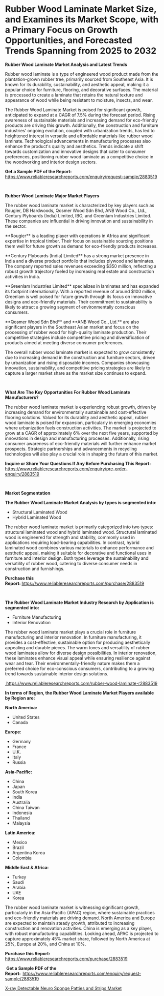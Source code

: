<p><h1>Rubber Wood Laminate Market Size, and Examines its Market Scope, with a Primary Focus on Growth Opportunities, and Forecasted Trends Spanning from 2025 to 2032</h1></p><p><strong>Rubber Wood Laminate Market Analysis and Latest Trends</strong></p>
<p><p>Rubber wood laminate is a type of engineered wood product made from the plantation-grown rubber tree, primarily sourced from Southeast Asia. It is known for its durability, sustainability, and aesthetic appeal, making it a popular choice for furniture, flooring, and decorative surfaces. The material is processed to create a laminate that retains the natural texture and appearance of wood while being resistant to moisture, insects, and wear.</p><p>The Rubber Wood Laminate Market is poised for significant growth, anticipated to expand at a CAGR of 7.5% during the forecast period. Rising awareness of sustainable materials and increasing demand for eco-friendly products are driving this growth. Additionally, the construction and furniture industries' ongoing evolution, coupled with urbanization trends, has led to heightened interest in versatile and affordable materials like rubber wood laminate. Technological advancements in manufacturing processes also enhance the product's quality and aesthetics. Trends indicate a shift towards customization and innovative designs that cater to consumer preferences, positioning rubber wood laminate as a competitive choice in the woodworking and interior design sectors.</p></p>
<p><strong>Get a Sample PDF of the Report:&nbsp;</strong> <a href="https://www.reliableresearchreports.com/enquiry/request-sample/2883519?utm_campaign=3111&utm_medium=2&utm_source=Github&utm_content=ia&utm_term=13032025&utm_id=rubber-wood-laminate">https://www.reliableresearchreports.com/enquiry/request-sample/2883519</a></p>
<p>&nbsp;</p>
<p><strong>Rubber Wood Laminate Major Market Players</strong></p>
<p><p>The rubber wood laminate market is characterized by key players such as Rougier, DB Hardwoods, Qosmer Wood Sdn Bhd, ANB Wood Co., Ltd., Century Plyboards (India) Limited, IBO, and Greenlam Industries Limited. These companies are influential in driving innovation and sustainability in the sector.</p><p>**Rougier** is a leading player with operations in Africa and significant expertise in tropical timber. Their focus on sustainable sourcing positions them well for future growth as demand for eco-friendly products increases. </p><p>**Century Plyboards (India) Limited** has a strong market presence in India and a diverse product portfolio that includes plywood and laminates. The company reported sales revenues exceeding $350 million, reflecting a robust growth trajectory fueled by increasing real estate and construction activities in India.</p><p>**Greenlam Industries Limited** specializes in laminates and has expanded its footprint internationally. With a reported revenue of around $100 million, Greenlam is well poised for future growth through its focus on innovative designs and eco-friendly materials. Their commitment to sustainability is likely to attract a growing segment of environmentally conscious consumers.</p><p>**Qosmer Wood Sdn Bhd** and **ANB Wood Co., Ltd.** are also significant players in the Southeast Asian market and focus on the processing of rubber wood for high-quality laminate production. Their competitive strategies include competitive pricing and diversification of products aimed at meeting diverse consumer preferences.</p><p>The overall rubber wood laminate market is expected to grow consistently due to increasing demand in the construction and furniture sectors, driven by urbanization and rising disposable incomes. Companies showcasing innovation, sustainability, and competitive pricing strategies are likely to capture a larger market share as the market size continues to expand.</p></p>
<p>&nbsp;</p>
<p><strong>What Are The Key Opportunities For Rubber Wood Laminate Manufacturers?</strong></p>
<p><p>The rubber wood laminate market is experiencing robust growth, driven by increasing demand for environmentally sustainable and cost-effective flooring solutions. Valued for its durability and aesthetic appeal, rubber wood laminate is poised for expansion, particularly in emerging economies where urbanization fuels construction activities. The market is projected to grow at a CAGR of approximately 6% over the next five years, supported by innovations in design and manufacturing processes. Additionally, rising consumer awareness of eco-friendly materials will further enhance market prospects. Strategic partnerships and advancements in recycling technologies will also play a crucial role in shaping the future of this market.</p></p>
<p><strong>Inquire or Share Your Questions If Any Before Purchasing This Report:</strong> <a href="https://www.reliableresearchreports.com/enquiry/pre-order-enquiry/2883519?utm_campaign=3111&utm_medium=2&utm_source=Github&utm_content=ia&utm_term=13032025&utm_id=rubber-wood-laminate">https://www.reliableresearchreports.com/enquiry/pre-order-enquiry/2883519</a></p>
<p>&nbsp;</p>
<p><strong>Market Segmentation</strong></p>
<p><strong>The Rubber Wood Laminate Market Analysis by types is segmented into:</strong></p>
<p><ul><li>Structural Laminated Wood</li><li>Hybrid Laminated Wood</li></ul></p>
<p><p>The rubber wood laminate market is primarily categorized into two types: structural laminated wood and hybrid laminated wood. Structural laminated wood is engineered for strength and stability, commonly used in applications requiring load-bearing capabilities. In contrast, hybrid laminated wood combines various materials to enhance performance and aesthetic appeal, making it suitable for decorative and functional uses in furniture and interior design. Both types leverage the sustainability and versatility of rubber wood, catering to diverse consumer needs in construction and furnishings.</p></p>
<p><strong>Purchase this Report:&nbsp;</strong><a href="https://www.reliableresearchreports.com/purchase/2883519?utm_campaign=3111&utm_medium=2&utm_source=Github&utm_content=ia&utm_term=13032025&utm_id=rubber-wood-laminate">https://www.reliableresearchreports.com/purchase/2883519</a></p>
<p>&nbsp;</p>
<p><strong>The Rubber Wood Laminate Market Industry Research by Application is segmented into:</strong></p>
<p><ul><li>Furniture Manufacturing</li><li>Interior Renovation</li></ul></p>
<p><p>The rubber wood laminate market plays a crucial role in furniture manufacturing and interior renovation. In furniture manufacturing, it provides a cost-effective, sustainable option for producing aesthetically appealing and durable pieces. The warm tones and versatility of rubber wood laminates allow for diverse design possibilities. In interior renovation, these laminates enhance visual appeal while ensuring resilience against wear and tear. Their environmentally-friendly nature makes them a preferred choice for eco-conscious consumers, contributing to a growing trend towards sustainable interior design solutions.</p></p>
<p><a href="https://www.reliableresearchreports.com/rubber-wood-laminate-r2883519?utm_campaign=3111&utm_medium=2&utm_source=Github&utm_content=ia&utm_term=13032025&utm_id=rubber-wood-laminate">&nbsp;https://www.reliableresearchreports.com/rubber-wood-laminate-r2883519</a></p>
<p><strong>In terms of Region, the Rubber Wood Laminate Market Players available by Region are:</strong></p>
<p>
    <p> <strong> North America: </strong>
        <ul>
            <li>United States</li>
            <li>Canada</li>
        </ul>
        </p> 
    <p> <strong> Europe: </strong>
        <ul>
            <li>Germany</li>
            <li>France</li>
            <li>U.K.</li>
            <li>Italy</li>
            <li>Russia</li>
        </ul>
        </p> 
    <p> <strong> Asia-Pacific: </strong>
        <ul>
            <li>China</li>
            <li>Japan</li>
            <li>South Korea</li>
            <li>India</li>
            <li>Australia</li>
            <li>China Taiwan</li>
            <li>Indonesia</li>
            <li>Thailand</li>
            <li>Malaysia</li>
        </ul>
        </p> 
    <p> <strong> Latin America: </strong>
        <ul>
            <li>Mexico</li>
            <li>Brazil</li>
            <li>Argentina Korea</li>
            <li>Colombia</li>
        </ul>
        </p> 
    <p> <strong> Middle East & Africa: </strong>
        <ul>
            <li>Turkey</li>
            <li>Saudi</li>
            <li>Arabia</li>
            <li>UAE</li>
            <li>Korea</li>
        </ul>
    </p>
    </p>
<p><p>The rubber wood laminate market is witnessing significant growth, particularly in the Asia-Pacific (APAC) region, where sustainable practices and eco-friendly materials are driving demand. North America and Europe are expected to maintain steady growth, attributed to increasing construction and renovation activities. China is emerging as a key player, with robust manufacturing capabilities. Looking ahead, APAC is projected to capture approximately 45% market share, followed by North America at 25%, Europe at 20%, and China at 10%.</p></p>
<p><strong>Purchase this Report: </strong><a href="https://www.reliableresearchreports.com/purchase/2883519?utm_campaign=3111&utm_medium=2&utm_source=Github&utm_content=ia&utm_term=13032025&utm_id=rubber-wood-laminate">https://www.reliableresearchreports.com/purchase/2883519</a></p>
<p>&nbsp;<strong>Get a Sample PDF of the Report:&nbsp;&nbsp;</strong><a href="https://www.reliableresearchreports.com/enquiry/request-sample/2883519?utm_campaign=3111&utm_medium=2&utm_source=Github&utm_content=ia&utm_term=13032025&utm_id=rubber-wood-laminate">https://www.reliableresearchreports.com/enquiry/request-sample/2883519</a></p>
<p><strong></strong></p>
<p><p><a href="https://github.com/djarixneoza/Market-Research-Report-List-1/blob/main/x-ray-detectable-neuro-sponge-patties-and-strips-market.md?utm_campaign=3111&utm_medium=2&utm_source=Github&utm_content=ia&utm_term=13032025&utm_id=rubber-wood-laminate">X-ray Detectable Neuro Sponge Patties and Strips Market</a></p></p>